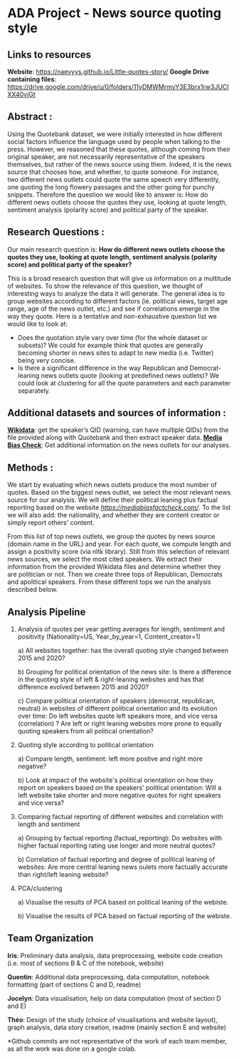  # ADA Project - News source quoting style

## Links to resources
**Website**: https://naevyys.github.io/Little-quotes-story/
**Google Drive containing files**: https://drive.google.com/drive/u/0/folders/11yDMWMrmvY3E3brx1rw3JUCIXX40vjGt 

## **Abstract :** 
Using the Quotebank dataset, we were initially interested in how different social factors influence the language used by people when talking to the press. However, we reasoned that these quotes, although coming from their original speaker, are not necessarily representative of the speakers themselves, but rather of the news source using them. Indeed, it is the news source that chooses how, and whether, to quote someone. For instance, two different news outlets could quote the same speech very differently, one quoting the long flowery passages and the other going for punchy snippets. Therefore the question we would like to answer is: How do different news outlets choose the quotes they use, looking at quote length, sentiment analysis (polarity score) and political party of the speaker. 


## **Research Questions :**

Our main research question is:
__How do different news outlets choose the quotes they use, looking at quote length, sentiment analysis (polarity score) and political party of the speaker?__

This is a broad research question that will give us information on a multitude of websites. To show the relevance of this question, we thought of interesting ways to analyze the data it will generate. The general idea is to group websites according to different factors (ie. political views, target age range, age of the news outlet, etc.) and see if correlations emerge in the way they quote. Here is a tentative and non-exhaustive question list we would like to look at:

* Does the quotation style vary over time (for the whole dataset or subsets)? We could for example think that quotes are generally becoming shorter in news sites to adapt to new media (i.e. Twitter) being very concise. 
* Is there a significant difference in the way Republican and Democrat-leaning news outlets quote (looking at predefined news outlets)? We could look at clustering for all the quote parameters and each parameter separately.

## **Additional datasets and sources of information :**

**[Wikidata](https://www.wikidata.org/wiki/Wikidata:Main_Page)**: get the speaker’s QID (warning, can have multiple QIDs) from the file provided along with Quotebank and then extract speaker data.
**[Media Bias Check](https://mediabiasfactcheck.com/)**: Get additional information on the news outlets for our analyses.
 
## **Methods :**

  We start by evaluating which news outlets produce the most number of quotes. Based on the biggest news outlet, we select the most relevant news source for our analysis. We will define their political leaning plus factual reporting based on the website _https://mediabiasfactcheck.com/_. To the list we will also add: the nationality, and whether they are content creator or simply report others' content.

  From this list of top news outlets, we group the quotes by news source (domain name in the URL) and year. For each quote, we compute length and assign a positivity score (via nltk library).
  Still from this selection of relevant news sources, we select the most cited speakers. We extract their information from the provided Wikidata files and determine whether they are politician or not. Then we create three tops of Republican, Democrats and apolitical speakers. From these different tops we run the analysis described below. 


 ## **Analysis Pipeline**
 1. Analysis of quotes per year getting averages for length, sentiment and positivity (Nationality=US, Year_by_year=1, Content_creator=1)
 
     a) All websites together: has the overall quoting style changed between 2015 and 2020?
         
     b) Grouping for political orientation of the news site: Is there a difference in the quoting style of left & right-leaning websites and has that difference evolved between 2015 and 2020? 
         
     c) Compare political orientation of speakers (democrat, republican, neutral) in websites of different political orientation and its evolution over time: Do left websites quote left speakers more, and vice versa (correlation) ? Are left or right leaning websites more prone to equally quoting speakers from all political orientation?   
         
 2. Quoting style according to political orientation
     
     a) Compare length, sentiment: left more postive and right more negative?

     b) Look at impact of the website's political orientation on how they report on speakers based on the speakers' political orientation: Will a left website take shorter and more negative quotes for right speakers and vice versa?
    
 3. Comparing factual reporting of different websites and correlation with length and sentiment
 
    a) Grouping by factual reporting (factual_reporting): Do websites with higher factual reporting rating use longer and more neutral quotes?
         
    b) Correlation of factual reporting and degree of political leaning of websites: Are more central leaning news oulets more factually accurate than right/left leaning website?
        
4. PCA/clustering

    a) Visualise the results of PCA based on political leaning of the webiste.

    b) Visualise the results of PCA based on factual reporting of the webiste.

## **Team Organization**

**Iris**: Preliminary data analysis, data preprocessing, website code creation (i.e. most of sections B & C of the notebook, website)

**Quentin**: Additional data preprocessing, data computation, notebook formatting (part of sections C and D, readme)
 
**Jocelyn**: Data visualisation, help on data computation (most of section D and E)

**Théo**: Design of the study (choice of visualisations and website layout), graph analysis, data story creation, readme (mainly section E and website)
     
*Github commits are not representative of the work of each team member, as all the work was done on a google colab.
